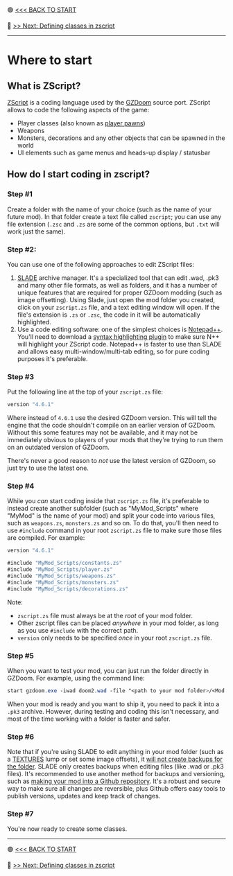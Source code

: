 🟢 [<<< BACK TO START](README.md)

🔵 [>> Next: Defining classes in zscript](Defining_ZScript_classes.md)

------

# Where to start



## What is ZScript?

[ZScript](https://zdoom.org/wiki/ZScript) is a coding language used by the [GZDoom](https://zdoom.org/index) source port. ZScript allows to code the following aspects of the game:

* Player classes (also known as [player pawns](https://zdoom.org/wiki/Classes:PlayerPawn))
* Weapons
* Monsters, decorations and any other objects that can be spawned in the world
* UI elements such as game menus and heads-up display / statusbar



## How do I start coding in zscript?

### Step #1

Create a folder with the name of your choice (such as the name of your future mod). In that folder create a text file called `zscript`; you can use any file extension (`.zsc` and `.zs` are some of the common options, but `.txt` will work just the same).

### Step #2:

You can use one of the following approaches to edit ZScript files:

1. [SLADE](https://slade.mancubus.net/index.php?page=downloads) archive manager. It's a specialized tool that can edit .wad, .pk3 and many other file formats, as well as folders, and it has a number of unique features that are required for proper GZDoom modding (such as image offsetting). Using Slade, just open the mod folder you created, click on your `zscript.zs` file, and a text editing window will open. If the file's extension is `.zs` or `.zsc`, the code in it will be automatically highlighted.
2. Use a code editing software: one of the simplest choices is [Notepad++](https://notepad-plus-plus.org/downloads/). You'll need to download a [syntax highlighting plugin](https://forum.zdoom.org/viewtopic.php?f=3&t=46674) to make sure N++ will highlight your ZScript code. Notepad++ is faster to use than SLADE and allows easy multi-window/multi-tab editing, so for pure coding purposes it's preferable.

### Step #3

Put the following line at the top of your `zscript.zs` file:

```cs
version "4.6.1"
```

Where instead of `4.6.1` use the desired GZDoom version. This will tell the engine that the code shouldn't compile on an earlier version of GZDoom. Without this some features may not be available, and it may not be immediately obvious to players of your mods that they're trying to run them on an outdated version of GZDoom. 

There's never a good reason to *not* use the latest version of GZDoom, so just try to use the latest one.

### Step #4

While you *can* start coding inside that `zscript.zs` file, it's preferable to instead create another subfolder (such as "MyMod_Scripts" where "MyMod" is the name of your mod) and split your code into various files, such as `weapons.zs`, `monsters.zs` and so on. To do that, you'll then need to use `#include` command in your root `zscript.zs` file to make sure those files are compiled. For example:

```cs
version "4.6.1"

#include "MyMod_Scripts/constants.zs"
#include "MyMod_Scripts/player.zs"
#include "MyMod_Scripts/weapons.zs"
#include "MyMod_Scripts/monsters.zs"
#include "MyMod_Scripts/decorations.zs"
```

Note:

* `zscript.zs` file must always be at the *root* of your mod folder.
* Other zscript files can be placed *anywhere* in your mod folder, as long as you use `#include` with the correct path.
* `version` only needs to be specified *once* in your root `zscript.zs` file.

### Step #5

When you want to test your mod, you can just run the folder directly in GZDoom. For example, using the command line:

```css
start gzdoom.exe -iwad doom2.wad -file "<path to your mod folder>/<Mod folder name>"
```

When your mod is ready and you want to ship it, you need to pack it into a `.pk3` archive. However, during testing and coding this isn't necessary, and most of the time working with a folder is faster and safer.

### Step #6

Note that if you're using SLADE to edit anything in your mod folder (such as a [TEXTURES](https://zdoom.org/wiki/TEXTURES) lump or set some image offsets), it <u>will not create backups for the folder</u>. SLADE only creates backups when editing files (like .wad or .pk3 files). It's recommended to use another method for backups and versioning, such as [making your mod into a Github repository](https://docs.github.com/en/get-started). It's a robust and secure way to make sure all changes are reversible, plus Github offers easy tools to publish versions, updates and keep track of changes.

### Step #7

You're now ready to create some classes.



------

🟢 [<<< BACK TO START](README.md)

🔵 [>> Next: Defining classes in zscript](Defining_ZScript_classes.md)
